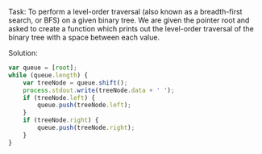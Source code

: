 Task: To perform a level-order traversal (also known as a breadth-first search, or BFS) on a given binary tree. We are given the pointer root and asked to create a function which prints out the level-order traversal of the binary tree with a space between each value.

Solution:
```javascript
var queue = [root];
while (queue.length) {
	var treeNode = queue.shift();
	process.stdout.write(treeNode.data + ' ');
	if (treeNode.left) {
		queue.push(treeNode.left);
	}
	if (treeNode.right) {
		queue.push(treeNode.right);
	}
}
```
